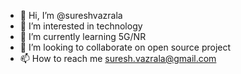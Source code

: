 - 👋 Hi, I’m @sureshvazrala
- 👀 I’m interested in technology 
- 🌱 I’m currently learning 5G/NR
- 💞️ I’m looking to collaborate on open source project
- 📫 How to reach me suresh.vazrala@gmail.com

<!---
sureshvazrala/sureshvazrala is a ✨ special ✨ repository because its `README.md` (this file) appears on your GitHub profile.
You can click the Preview link to take a look at your changes.
--->

